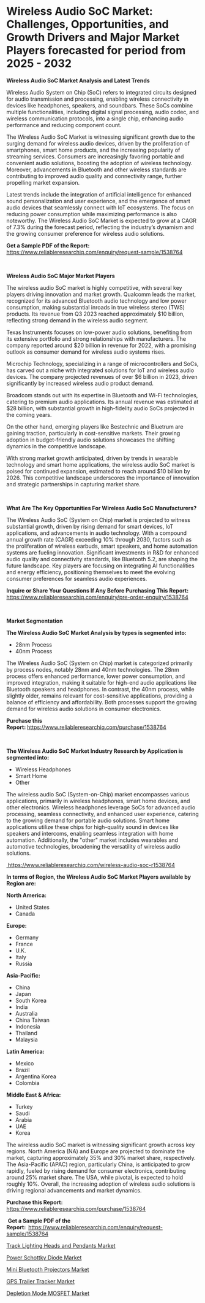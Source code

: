 <p><h1>Wireless Audio SoC Market: Challenges, Opportunities, and Growth Drivers and Major Market Players forecasted for period from 2025 - 2032</h1></p><p><strong>Wireless Audio SoC Market Analysis and Latest Trends</strong></p>
<p><p>Wireless Audio System on Chip (SoC) refers to integrated circuits designed for audio transmission and processing, enabling wireless connectivity in devices like headphones, speakers, and soundbars. These SoCs combine multiple functionalities, including digital signal processing, audio codec, and wireless communication protocols, into a single chip, enhancing audio performance and reducing component count.</p><p>The Wireless Audio SoC Market is witnessing significant growth due to the surging demand for wireless audio devices, driven by the proliferation of smartphones, smart home products, and the increasing popularity of streaming services. Consumers are increasingly favoring portable and convenient audio solutions, boosting the adoption of wireless technology. Moreover, advancements in Bluetooth and other wireless standards are contributing to improved audio quality and connectivity range, further propelling market expansion.</p><p>Latest trends include the integration of artificial intelligence for enhanced sound personalization and user experience, and the emergence of smart audio devices that seamlessly connect with IoT ecosystems. The focus on reducing power consumption while maximizing performance is also noteworthy. The Wireless Audio SoC Market is expected to grow at a CAGR of 7.3% during the forecast period, reflecting the industry’s dynamism and the growing consumer preference for wireless audio solutions.</p></p>
<p><strong>Get a Sample PDF of the Report:&nbsp;</strong> <a href="https://www.reliableresearchiq.com/enquiry/request-sample/1538764?utm_campaign=1877&utm_medium=2&utm_source=Github&utm_content=ia&utm_term=11022025&utm_id=wireless-audio-soc">https://www.reliableresearchiq.com/enquiry/request-sample/1538764</a></p>
<p>&nbsp;</p>
<p><strong>Wireless Audio SoC Major Market Players</strong></p>
<p><p>The wireless audio SoC market is highly competitive, with several key players driving innovation and market growth. Qualcomm leads the market, recognized for its advanced Bluetooth audio technology and low power consumption, making substantial inroads in true wireless stereo (TWS) products. Its revenue from Q3 2023 reached approximately $10 billion, reflecting strong demand in the wireless audio segment.</p><p>Texas Instruments focuses on low-power audio solutions, benefiting from its extensive portfolio and strong relationships with manufacturers. The company reported around $20 billion in revenue for 2022, with a promising outlook as consumer demand for wireless audio systems rises.</p><p>Microchip Technology, specializing in a range of microcontrollers and SoCs, has carved out a niche with integrated solutions for IoT and wireless audio devices. The company projected revenues of over $6 billion in 2023, driven significantly by increased wireless audio product demand.</p><p>Broadcom stands out with its expertise in Bluetooth and Wi-Fi technologies, catering to premium audio applications. Its annual revenue was estimated at $28 billion, with substantial growth in high-fidelity audio SoCs projected in the coming years.</p><p>On the other hand, emerging players like Bestechnic and Bluetrum are gaining traction, particularly in cost-sensitive markets. Their growing adoption in budget-friendly audio solutions showcases the shifting dynamics in the competitive landscape.</p><p>With strong market growth anticipated, driven by trends in wearable technology and smart home applications, the wireless audio SoC market is poised for continued expansion, estimated to reach around $10 billion by 2026. This competitive landscape underscores the importance of innovation and strategic partnerships in capturing market share.</p></p>
<p>&nbsp;</p>
<p><strong>What Are The Key Opportunities For Wireless Audio SoC Manufacturers?</strong></p>
<p><p>The Wireless Audio SoC (System on Chip) market is projected to witness substantial growth, driven by rising demand for smart devices, IoT applications, and advancements in audio technology. With a compound annual growth rate (CAGR) exceeding 10% through 2030, factors such as the proliferation of wireless earbuds, smart speakers, and home automation systems are fueling innovation. Significant investments in R&D for enhanced audio quality and connectivity standards, like Bluetooth 5.2, are shaping the future landscape. Key players are focusing on integrating AI functionalities and energy efficiency, positioning themselves to meet the evolving consumer preferences for seamless audio experiences.</p></p>
<p><strong>Inquire or Share Your Questions If Any Before Purchasing This Report:</strong> <a href="https://www.reliableresearchiq.com/enquiry/pre-order-enquiry/1538764?utm_campaign=1877&utm_medium=2&utm_source=Github&utm_content=ia&utm_term=11022025&utm_id=wireless-audio-soc">https://www.reliableresearchiq.com/enquiry/pre-order-enquiry/1538764</a></p>
<p>&nbsp;</p>
<p><strong>Market Segmentation</strong></p>
<p><strong>The Wireless Audio SoC Market Analysis by types is segmented into:</strong></p>
<p><ul><li>28nm Process</li><li>40nm Process</li></ul></p>
<p><p>The Wireless Audio SoC (System on Chip) market is categorized primarily by process nodes, notably 28nm and 40nm technologies. The 28nm process offers enhanced performance, lower power consumption, and improved integration, making it suitable for high-end audio applications like Bluetooth speakers and headphones. In contrast, the 40nm process, while slightly older, remains relevant for cost-sensitive applications, providing a balance of efficiency and affordability. Both processes support the growing demand for wireless audio solutions in consumer electronics.</p></p>
<p><strong>Purchase this Report:&nbsp;</strong><a href="https://www.reliableresearchiq.com/purchase/1538764?utm_campaign=1877&utm_medium=2&utm_source=Github&utm_content=ia&utm_term=11022025&utm_id=wireless-audio-soc">https://www.reliableresearchiq.com/purchase/1538764</a></p>
<p>&nbsp;</p>
<p><strong>The Wireless Audio SoC Market Industry Research by Application is segmented into:</strong></p>
<p><ul><li>Wireless Headphones</li><li>Smart Home</li><li>Other</li></ul></p>
<p><p>The wireless audio SoC (System-on-Chip) market encompasses various applications, primarily in wireless headphones, smart home devices, and other electronics. Wireless headphones leverage SoCs for advanced audio processing, seamless connectivity, and enhanced user experience, catering to the growing demand for portable audio solutions. Smart home applications utilize these chips for high-quality sound in devices like speakers and intercoms, enabling seamless integration with home automation. Additionally, the "other" market includes wearables and automotive technologies, broadening the versatility of wireless audio solutions.</p></p>
<p><a href="https://www.reliableresearchiq.com/wireless-audio-soc-r1538764?utm_campaign=1877&utm_medium=2&utm_source=Github&utm_content=ia&utm_term=11022025&utm_id=wireless-audio-soc">&nbsp;https://www.reliableresearchiq.com/wireless-audio-soc-r1538764</a></p>
<p><strong>In terms of Region, the Wireless Audio SoC Market Players available by Region are:</strong></p>
<p>
    <p> <strong> North America: </strong>
        <ul>
            <li>United States</li>
            <li>Canada</li>
        </ul>
        </p> 
    <p> <strong> Europe: </strong>
        <ul>
            <li>Germany</li>
            <li>France</li>
            <li>U.K.</li>
            <li>Italy</li>
            <li>Russia</li>
        </ul>
        </p> 
    <p> <strong> Asia-Pacific: </strong>
        <ul>
            <li>China</li>
            <li>Japan</li>
            <li>South Korea</li>
            <li>India</li>
            <li>Australia</li>
            <li>China Taiwan</li>
            <li>Indonesia</li>
            <li>Thailand</li>
            <li>Malaysia</li>
        </ul>
        </p> 
    <p> <strong> Latin America: </strong>
        <ul>
            <li>Mexico</li>
            <li>Brazil</li>
            <li>Argentina Korea</li>
            <li>Colombia</li>
        </ul>
        </p> 
    <p> <strong> Middle East & Africa: </strong>
        <ul>
            <li>Turkey</li>
            <li>Saudi</li>
            <li>Arabia</li>
            <li>UAE</li>
            <li>Korea</li>
        </ul>
    </p>
    </p>
<p><p>The wireless audio SoC market is witnessing significant growth across key regions. North America (NA) and Europe are projected to dominate the market, capturing approximately 35% and 30% market share, respectively. The Asia-Pacific (APAC) region, particularly China, is anticipated to grow rapidly, fueled by rising demand for consumer electronics, contributing around 25% market share. The USA, while pivotal, is expected to hold roughly 10%. Overall, the increasing adoption of wireless audio solutions is driving regional advancements and market dynamics.</p></p>
<p><strong>Purchase this Report: </strong><a href="https://www.reliableresearchiq.com/purchase/1538764?utm_campaign=1877&utm_medium=2&utm_source=Github&utm_content=ia&utm_term=11022025&utm_id=wireless-audio-soc">https://www.reliableresearchiq.com/purchase/1538764</a></p>
<p>&nbsp;<strong>Get a Sample PDF of the Report:&nbsp;&nbsp;</strong><a href="https://www.reliableresearchiq.com/enquiry/request-sample/1538764?utm_campaign=1877&utm_medium=2&utm_source=Github&utm_content=ia&utm_term=11022025&utm_id=wireless-audio-soc">https://www.reliableresearchiq.com/enquiry/request-sample/1538764</a></p>
<p><strong></strong></p>
<p><p><a href="https://github.com/guleealhani/Market-Research-Report-List-1/blob/main/track-lighting-heads-and-pendants-market.md?utm_campaign=1877&utm_medium=2&utm_source=Github&utm_content=ia&utm_term=11022025&utm_id=wireless-audio-soc">Track Lighting Heads and Pendants Market</a></p><p><a href="https://github.com/villeisgren/Market-Research-Report-List-1/blob/main/power-schottky-diode-market.md?utm_campaign=1877&utm_medium=2&utm_source=Github&utm_content=ia&utm_term=11022025&utm_id=wireless-audio-soc">Power Schottky Diode Market</a></p><p><a href="https://github.com/olaffmeagon/Market-Research-Report-List-1/blob/main/mini-bluetooth-projectors-market.md?utm_campaign=1877&utm_medium=2&utm_source=Github&utm_content=ia&utm_term=11022025&utm_id=wireless-audio-soc">Mini Bluetooth Projectors Market</a></p><p><a href="https://github.com/khanyearimse/Market-Research-Report-List-1/blob/main/gps-trailer-tracker-market.md?utm_campaign=1877&utm_medium=2&utm_source=Github&utm_content=ia&utm_term=11022025&utm_id=wireless-audio-soc">GPS Trailer Tracker Market</a></p><p><a href="https://github.com/ebeleblone/Market-Research-Report-List-1/blob/main/depletion-mode-mosfet-market.md?utm_campaign=1877&utm_medium=2&utm_source=Github&utm_content=ia&utm_term=11022025&utm_id=wireless-audio-soc">Depletion Mode MOSFET Market</a></p></p>
